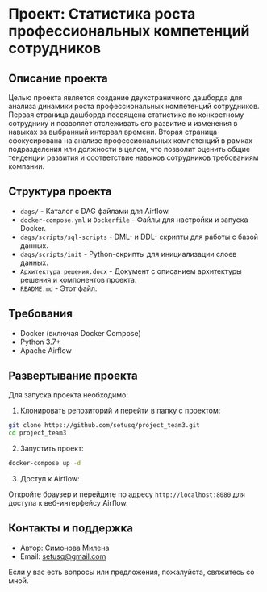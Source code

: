 # Проект: Статистика роста профессиональных компетенций сотрудников

## Описание проекта
Целью проекта является создание двухстраничного дашборда для анализа динамики роста профессиональных компетенций сотрудников. Первая страница дашборда посвящена статистике по конкретному сотруднику и позволяет отслеживать его развитие и изменения в навыках за выбранный интервал времени. Вторая страница сфокусирована на анализе профессиональных компетенций в рамках подразделения или должности в целом, что позволит оценить общие тенденции развития и соответствие навыков сотрудников требованиям компании.
## Структура проекта
- `dags/` - Каталог с DAG файлами для Airflow.
- `docker-compose.yml` и `Dockerfile` - Файлы для настройки и запуска Docker.
- `dags/scripts/sql-scripts` - DML- и DDL- скрипты для работы с базой данных.
- `dags/scripts/init` - Python-скрипты для инициализации слоев данных.
- `Архитектура решения.docx` - Документ с описанием архитектуры решения и компонентов проекта.
- `README.md` - Этот файл.

## Требования

- Docker (включая Docker Compose)
- Python 3.7+
- Apache Airflow

## Развертывание проекта
Для запуска проекта необходимо:
1. Клонировать репозиторий и перейти в папку с проектом:
```sh
git clone https://github.com/setusq/project_team3.git
cd project_team3
```
2. Запустить проект:
```sh
docker-compose up -d
```
3. Доступ к Airflow:

Откройте браузер и перейдите по адресу `http://localhost:8080` для доступа к веб-интерфейсу Airflow.

## Контакты и поддержка

- Автор: Симонова Милена
- Email: setusq@gmail.com

Если у вас есть вопросы или предложения, пожалуйста, свяжитесь со мной.

